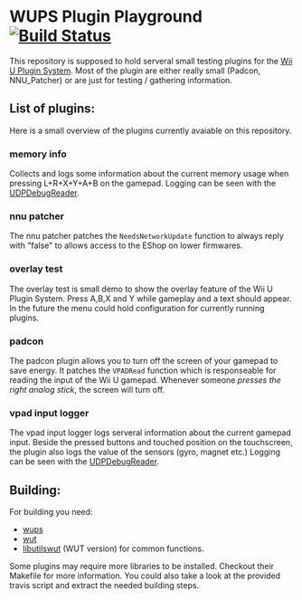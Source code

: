 # WUPS Plugin Playground [![Build Status](https://api.travis-ci.org/Maschell/WUPSPluginPlayground.svg?branch=master)](https://travis-ci.org/Maschell/WUPSPluginPlayground)

This repository is supposed to hold serveral small testing plugins for the [Wii U Plugin System](https://github.com/Maschell/WiiUPluginSystem). 
Most of the plugin are either really small (Padcon, NNU_Patcher) or are just for testing / gathering information.

## List of plugins:

Here is a small overview of the plugins currently avaiable on this repository.

### memory info
Collects and logs some information about the current memory usage when pressing L+R+X+Y+A+B on the gamepad. Logging can be seen with the 
[UDPDebugReader](https://github.com/Maschell/WiiUPluginSystem/tree/master/tools/udp_debug_reader).

### nnu patcher
The nnu patcher patches the `NeedsNetworkUpdate` function to always reply with "false" to allows access to the EShop on lower firmwares.

### overlay test
The overlay test is small demo to show the overlay feature of the Wii U Plugin System. Press A,B,X and Y while gameplay and a text should appear.
 In the future the menu could hold configuration for currently running plugins.

### padcon
The padcon plugin allows you to turn off the screen of your gamepad to save energy.
It patches the `VPADRead` function which is responseable for reading the input of the Wii U gamepad. Whenever someone _presses the right analog stick_, the screen will turn off.

### vpad input logger
The vpad input logger logs serveral information about the current gamepad input.
Beside the pressed buttons and touched position on the touchscreen, the plugin also logs the value of the sensors (gyro, magnet etc.)
Logging can be seen with the [UDPDebugReader](https://github.com/Maschell/WiiUPluginSystem/tree/master/tools/udp_debug_reader).

## Building:

For building you need: 
- [wups](https://github.com/Maschell/WiiUPluginSystem)
- [wut](https://github.com/decaf-emu/wut)
- [libutilswut](https://github.com/Maschell/libutils/tree/wut) (WUT version) for common functions.

Some plugins may require more libraries to be installed. Checkout their Makefile for more information.
You could also take a look at the provided travis script and extract the needed building steps.